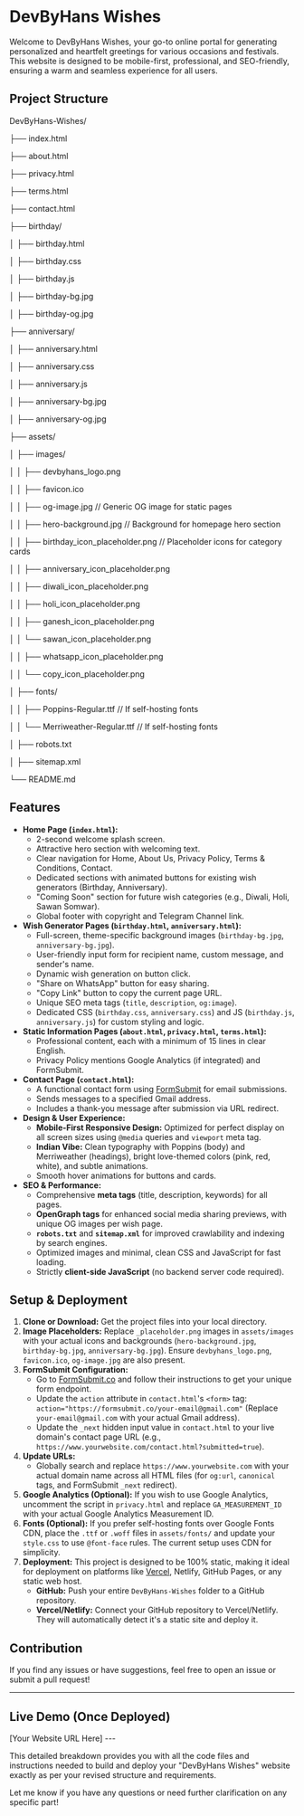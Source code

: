 # DevByHans Wishes

Welcome to DevByHans Wishes, your go-to online portal for generating personalized and heartfelt greetings for various occasions and festivals. This website is designed to be mobile-first, professional, and SEO-friendly, ensuring a warm and seamless experience for all users.

## Project Structure
DevByHans-Wishes/

├── index.html

├── about.html

├── privacy.html

├── terms.html

├── contact.html

├── birthday/

│   ├── birthday.html

│   ├── birthday.css

│   ├── birthday.js

│   ├── birthday-bg.jpg

│   ├── birthday-og.jpg

├── anniversary/

│   ├── anniversary.html

│   ├── anniversary.css

│   ├── anniversary.js

│   ├── anniversary-bg.jpg

│   ├── anniversary-og.jpg

├── assets/

│   ├── images/

│   │   ├── devbyhans_logo.png

│   │   ├── favicon.ico

│   │   ├── og-image.jpg          // Generic OG 
image for static pages

│   │   ├── hero-background.jpg   // Background for homepage hero section

│   │   ├── birthday_icon_placeholder.png // Placeholder icons for category cards

│   │   ├── anniversary_icon_placeholder.png

│   │   ├── diwali_icon_placeholder.png

│   │   ├── holi_icon_placeholder.png

│   │   ├── ganesh_icon_placeholder.png

│   │   └── sawan_icon_placeholder.png

│   │   ├── whatsapp_icon_placeholder.png

│   │   └── copy_icon_placeholder.png

│   ├── fonts/

│   │   ├── Poppins-Regular.ttf   // If 
self-hosting fonts

│   │   └── Merriweather-Regular.ttf // If self-hosting fonts

│   ├── robots.txt

│   ├── sitemap.xml

└── README.md

## Features

* **Home Page (`index.html`):**
    * 2-second welcome splash screen.
    * Attractive hero section with welcoming text.
    * Clear navigation for Home, About Us, Privacy Policy, Terms & Conditions, Contact.
    * Dedicated sections with animated buttons for existing wish generators (Birthday, Anniversary).
    * "Coming Soon" section for future wish categories (e.g., Diwali, Holi, Sawan Somwar).
    * Global footer with copyright and Telegram Channel link.
* **Wish Generator Pages (`birthday.html`, `anniversary.html`):**
    * Full-screen, theme-specific background images (`birthday-bg.jpg`, `anniversary-bg.jpg`).
    * User-friendly input form for recipient name, custom message, and sender's name.
    * Dynamic wish generation on button click.
    * "Share on WhatsApp" button for easy sharing.
    * "Copy Link" button to copy the current page URL.
    * Unique SEO meta tags (`title`, `description`, `og:image`).
    * Dedicated CSS (`birthday.css`, `anniversary.css`) and JS (`birthday.js`, `anniversary.js`) for custom styling and logic.
* **Static Information Pages (`about.html`, `privacy.html`, `terms.html`):**
    * Professional content, each with a minimum of 15 lines in clear English.
    * Privacy Policy mentions Google Analytics (if integrated) and FormSubmit.
* **Contact Page (`contact.html`):**
    * A functional contact form using [FormSubmit](https://formsubmit.co/) for email submissions.
    * Sends messages to a specified Gmail address.
    * Includes a thank-you message after submission via URL redirect.
* **Design & User Experience:**
    * **Mobile-First Responsive Design:** Optimized for perfect display on all screen sizes using `@media` queries and `viewport` meta tag.
    * **Indian Vibe:** Clean typography with Poppins (body) and Merriweather (headings), bright love-themed colors (pink, red, white), and subtle animations.
    * Smooth hover animations for buttons and cards.
* **SEO & Performance:**
    * Comprehensive **meta tags** (title, description, keywords) for all pages.
    * **OpenGraph tags** for enhanced social media sharing previews, with unique OG images per wish page.
    * **`robots.txt`** and **`sitemap.xml`** for improved crawlability and indexing by search engines.
    * Optimized images and minimal, clean CSS and JavaScript for fast loading.
    * Strictly **client-side JavaScript** (no backend server code required).

## Setup & Deployment

1.  **Clone or Download:** Get the project files into your local directory.
2.  **Image Placeholders:** Replace `_placeholder.png` images in `assets/images` with your actual icons and backgrounds (`hero-background.jpg`, `birthday-bg.jpg`, `anniversary-bg.jpg`). Ensure `devbyhans_logo.png`, `favicon.ico`, `og-image.jpg` are also present.
3.  **FormSubmit Configuration:**
    * Go to [FormSubmit.co](https://formsubmit.co/) and follow their instructions to get your unique form endpoint.
    * Update the `action` attribute in `contact.html`'s `<form>` tag:
        `action="https://formsubmit.co/your-email@gmail.com"` (Replace `your-email@gmail.com` with your actual Gmail address).
    * Update the `_next` hidden input value in `contact.html` to your live domain's contact page URL (e.g., `https://www.yourwebsite.com/contact.html?submitted=true`).
4.  **Update URLs:**
    * Globally search and replace `https://www.yourwebsite.com` with your actual domain name across all HTML files (for `og:url`, `canonical` tags, and FormSubmit `_next` redirect).
5.  **Google Analytics (Optional):** If you wish to use Google Analytics, uncomment the script in `privacy.html` and replace `GA_MEASUREMENT_ID` with your actual Google Analytics Measurement ID.
6.  **Fonts (Optional):** If you prefer self-hosting fonts over Google Fonts CDN, place the `.ttf` or `.woff` files in `assets/fonts/` and update your `style.css` to use `@font-face` rules. The current setup uses CDN for simplicity.
7.  **Deployment:** This project is designed to be 100% static, making it ideal for deployment on platforms like [Vercel](https://vercel.com/), Netlify, GitHub Pages, or any static web host.
    * **GitHub:** Push your entire `DevByHans-Wishes` folder to a GitHub repository.
    * **Vercel/Netlify:** Connect your GitHub repository to Vercel/Netlify. They will automatically detect it's a static site and deploy it.

## Contribution

If you find any issues or have suggestions, feel free to open an issue or submit a pull request!

---

## Live Demo (Once Deployed)

[Your Website URL Here] ---

This detailed breakdown provides you with all the code files and instructions needed to build and deploy your "DevByHans Wishes" website exactly as per your revised structure and requirements.

Let me know if you have any questions or need further clarification on any specific part!